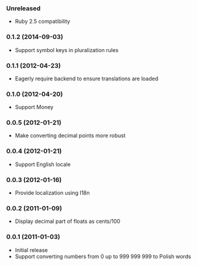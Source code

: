 ### Unreleased

* Ruby 2.5 compatibility

### 0.1.2 (2014-09-03)

* Support symbol keys in pluralization rules

### 0.1.1 (2012-04-23)

* Eagerly require backend to ensure translations are loaded

### 0.1.0 (2012-04-20)

* Support Money

### 0.0.5 (2012-01-21)

* Make converting decimal points more robust

### 0.0.4 (2012-01-21)

* Support English locale

### 0.0.3 (2012-01-16)

* Provide localization using I18n

### 0.0.2 (2011-01-09)

* Display decimal part of floats as cents/100

### 0.0.1 (2011-01-03)

* Initial release
* Support converting numbers from 0 up to 999 999 999 to Polish words
